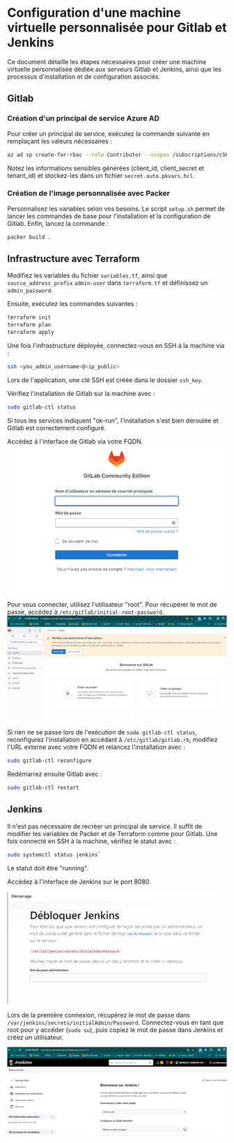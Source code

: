 # Configuration d'une machine virtuelle personnalisée pour Gitlab et Jenkins

Ce document détaille les étapes nécessaires pour créer une machine virtuelle personnalisée dédiée aux serveurs Gitlab et Jenkins, ainsi que les processus d'installation et de configuration associés.

## Gitlab

### Création d'un principal de service Azure AD

Pour créer un principal de service, exécutez la commande suivante en remplaçant les valeurs nécessaires :

```bash
az ad sp create-for-rbac --role Contributor --scopes /subscriptions/c56aea2c-50de-4adc-9673-6a8008892c21/resourceGroups/Samantha_M --query "{ client_id: appId, client_secret: password, tenant_id: tenant }"
```

Notez les informations sensibles générées (client_id, client_secret et tenant_id) et stockez-les dans un fichier `secret.auto.pkvars.hcl`.

### Création de l'image personnalisée avec Packer

Personnalisez les variables selon vos besoins. Le script `setup.sh` permet de lancer les commandes de base pour l'installation et la configuration de Gitlab. 
Enfin, lancez la commande :

```bash
packer build .
``` 

## Infrastructure avec Terraform

Modifiez les variables du fichier `variables.tf`, ainsi que `source_address_prefix`  `admin-user` dans `terraform.tf` et définissez un `admin_password`.

Ensuite, exécutez les commandes suivantes :

```bash
terraform init
terraform plan
terraform apply 
``` 

Une fois l'infrastructure déployée, connectez-vous en SSH à la machine via :

```bash
ssh <you_admin_username<@<ip_public>
```

Lors de l'application, une clé SSH est créée dans le dossier `ssh_key`.

Vérifiez l'installation de Gitlab sur la machine avec :

```bash
sudo gitlab-ctl status
```

Si tous les services indiquent "ok-run", l'installation s'est bien déroulée et Gitlab est correctement configuré.

Accédez à l'interface de Gitlab via votre FQDN. 
![Connexion Gitlab](./static/img/gitlab1.png)


Pour vous connecter, utilisez l'utilisateur "root". Pour récupérer le mot de passe, accédez à `/etc/gitlab/initial-root-password`.
![Interface de Gitlab](./static/img/gitlab.png)


Si rien ne se passe lors de l'exécution de `sudo gitlab-ctl status`, reconfigurez l'installation en accédant à `/etc/gitlab/gitlab.rb`, modifiez l'URL externe avec votre FQDN et relancez l'installation avec :

```bash
sudo gitlab-ctl reconfigure
```

Redémarrez ensuite Gitlab avec :

```bash
sudo gitlab-ctl restart
```

## Jenkins

Il n'est pas nécessaire de recréer un principal de service. Il suffit de modifier les variables de Packer et de Terraform comme pour Gitlab. Une fois connecté en SSH à la machine, vérifiez le statut avec :

```bash
sudo systemctl status jenkins`
```

Le statut doit être "running".

Accédez à l'interface de Jenkins sur le port 8080.

![Interface de Jenkins](./static/img/jenkins1.png)

 Lors de la première connexion, récupérez le mot de passe dans `/var/jenkins/secrets/initialAdmin/Password`. Connectez-vous en tant que root pour y accéder (`sudo su`), puis copiez le mot de passe dans Jenkins et créez un utilisateur.


![Interface de Jenkins](./static/img/jenkins.png)




